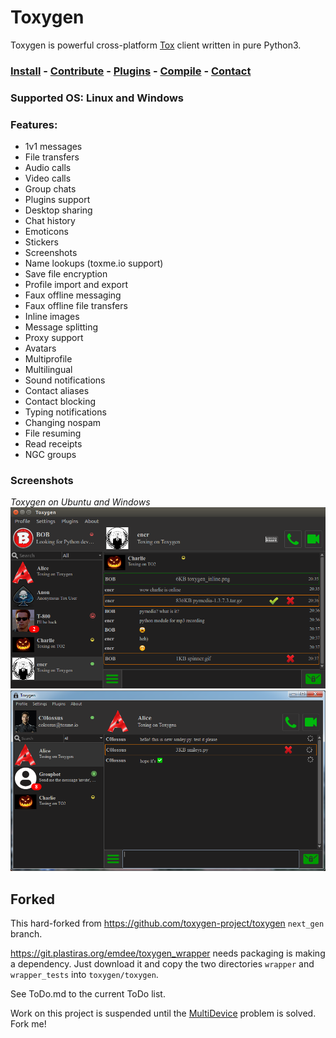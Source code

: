 # Toxygen

Toxygen is powerful cross-platform [Tox](https://tox.chat/) client written in pure Python3.

### [Install](/docs/install.md) - [Contribute](/docs/contributing.md) - [Plugins](/docs/plugins.md) - [Compile](/docs/compile.md) - [Contact](/docs/contact.md)

### Supported OS: Linux and Windows

### Features:

- 1v1 messages
- File transfers
- Audio calls
- Video calls
- Group chats
- Plugins support
- Desktop sharing
- Chat history
- Emoticons
- Stickers
- Screenshots
- Name lookups (toxme.io support)
- Save file encryption
- Profile import and export
- Faux offline messaging
- Faux offline file transfers
- Inline images
- Message splitting
- Proxy support
- Avatars
- Multiprofile
- Multilingual
- Sound notifications
- Contact aliases
- Contact blocking
- Typing notifications
- Changing nospam
- File resuming
- Read receipts
- NGC groups

### Screenshots
*Toxygen on Ubuntu and Windows*
![Ubuntu](/docs/ubuntu.png)
![Windows](/docs/windows.png)

## Forked

This hard-forked from https://github.com/toxygen-project/toxygen
```next_gen``` branch.
 
https://git.plastiras.org/emdee/toxygen_wrapper needs packaging
is making a dependency. Just download it and copy the two directories
```wrapper``` and ```wrapper_tests``` into ```toxygen/toxygen```.

See ToDo.md to the current ToDo list.

Work on this project is suspended until the
[MultiDevice](https://git.plastiras.org/emdee/tox_profile/wiki/MultiDevice-Announcements-POC) problem is solved. Fork me!
